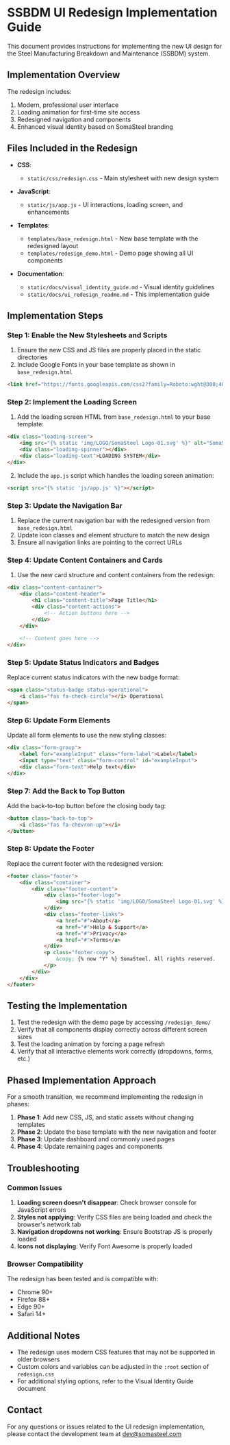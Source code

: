 # SSBDM UI Redesign Implementation Guide

This document provides instructions for implementing the new UI design for the Steel Manufacturing Breakdown and Maintenance (SSBDM) system.

## Implementation Overview

The redesign includes:
1. Modern, professional user interface
2. Loading animation for first-time site access
3. Redesigned navigation and components
4. Enhanced visual identity based on SomaSteel branding

## Files Included in the Redesign

- **CSS**:
  - `static/css/redesign.css` - Main stylesheet with new design system
  
- **JavaScript**:
  - `static/js/app.js` - UI interactions, loading screen, and enhancements
  
- **Templates**:
  - `templates/base_redesign.html` - New base template with the redesigned layout
  - `templates/redesign_demo.html` - Demo page showing all UI components
  
- **Documentation**:
  - `static/docs/visual_identity_guide.md` - Visual identity guidelines
  - `static/docs/ui_redesign_readme.md` - This implementation guide

## Implementation Steps

### Step 1: Enable the New Stylesheets and Scripts

1. Ensure the new CSS and JS files are properly placed in the static directories
2. Include Google Fonts in your base template as shown in `base_redesign.html`

```html
<link href="https://fonts.googleapis.com/css2?family=Roboto:wght@300;400;500;700&family=Open+Sans:wght@400;600;700&family=Roboto+Mono&display=swap" rel="stylesheet">
```

### Step 2: Implement the Loading Screen

1. Add the loading screen HTML from `base_redesign.html` to your base template:

```html
<div class="loading-screen">
    <img src="{% static 'img/LOGO/SomaSteel Logo-01.svg' %}" alt="SomaSteel Logo" class="loading-logo">
    <div class="loading-spinner"></div>
    <div class="loading-text">LOADING SYSTEM</div>
</div>
```

2. Include the `app.js` script which handles the loading screen animation:

```html
<script src="{% static 'js/app.js' %}"></script>
```

### Step 3: Update the Navigation Bar

1. Replace the current navigation bar with the redesigned version from `base_redesign.html`
2. Update icon classes and element structure to match the new design
3. Ensure all navigation links are pointing to the correct URLs

### Step 4: Update Content Containers and Cards

1. Use the new card structure and content containers from the redesign:

```html
<div class="content-container">
    <div class="content-header">
        <h1 class="content-title">Page Title</h1>
        <div class="content-actions">
            <!-- Action buttons here -->
        </div>
    </div>
    
    <!-- Content goes here -->
</div>
```

### Step 5: Update Status Indicators and Badges

Replace current status indicators with the new badge format:

```html
<span class="status-badge status-operational">
    <i class="fas fa-check-circle"></i> Operational
</span>
```

### Step 6: Update Form Elements

Update all form elements to use the new styling classes:

```html
<div class="form-group">
    <label for="exampleInput" class="form-label">Label</label>
    <input type="text" class="form-control" id="exampleInput">
    <div class="form-text">Help text</div>
</div>
```

### Step 7: Add the Back to Top Button

Add the back-to-top button before the closing body tag:

```html
<button class="back-to-top">
    <i class="fas fa-chevron-up"></i>
</button>
```

### Step 8: Update the Footer

Replace the current footer with the redesigned version:

```html
<footer class="footer">
    <div class="container">
        <div class="footer-content">
            <div class="footer-logo">
                <img src="{% static 'img/LOGO/SomaSteel Logo-01.svg' %}" alt="SomaSteel Logo">
            </div>
            <div class="footer-links">
                <a href="#">About</a>
                <a href="#">Help & Support</a>
                <a href="#">Privacy</a>
                <a href="#">Terms</a>
            </div>
            <p class="footer-copy">
                &copy; {% now "Y" %} SomaSteel. All rights reserved.
            </p>
        </div>
    </div>
</footer>
```

## Testing the Implementation

1. Test the redesign with the demo page by accessing `/redesign_demo/` 
2. Verify that all components display correctly across different screen sizes
3. Test the loading animation by forcing a page refresh
4. Verify that all interactive elements work correctly (dropdowns, forms, etc.)

## Phased Implementation Approach

For a smooth transition, we recommend implementing the redesign in phases:

1. **Phase 1**: Add new CSS, JS, and static assets without changing templates
2. **Phase 2**: Update the base template with the new navigation and footer
3. **Phase 3**: Update dashboard and commonly used pages
4. **Phase 4**: Update remaining pages and components

## Troubleshooting

### Common Issues

1. **Loading screen doesn't disappear**: Check browser console for JavaScript errors
2. **Styles not applying**: Verify CSS files are being loaded and check the browser's network tab
3. **Navigation dropdowns not working**: Ensure Bootstrap JS is properly loaded
4. **Icons not displaying**: Verify Font Awesome is properly loaded

### Browser Compatibility

The redesign has been tested and is compatible with:
- Chrome 90+
- Firefox 88+
- Edge 90+
- Safari 14+

## Additional Notes

- The redesign uses modern CSS features that may not be supported in older browsers
- Custom colors and variables can be adjusted in the `:root` section of `redesign.css`
- For additional styling options, refer to the Visual Identity Guide document

## Contact

For any questions or issues related to the UI redesign implementation, please contact the development team at dev@somasteel.com 